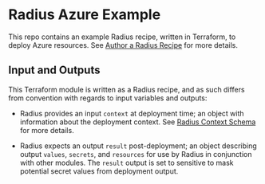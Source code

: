 # Radius Azure Example

This repo contains an example Radius recipe, written in Terraform, to deploy Azure resources.
See [Author a Radius Recipe](https://docs.radapp.io/guides/recipes/howto-author-recipes/) for more details.

## Input and Outputs

This Terraform module is written as a Radius recipe, and as such differs from convention with regards to input variables and outputs:

- Radius provides an input `context` at deployment time; an object with information about the deployment context. See [Radius Context Schema](https://docs.radapp.io/reference/context-schema/) for more details.

- Radius expects an output `result` post-deployment; an object describing output `values`, `secrets`, and `resources` for use by Radius in conjunction with other modules. The `result` output is set to sensitive to mask potential secret values from deployment output.
